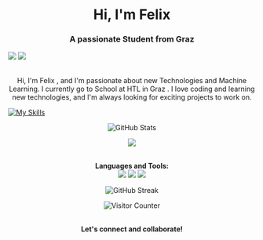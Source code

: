 

<!-- Title -->
<h1 align="center">
  <br>
  Hi, I'm Felix
  <br>
</h1>

<!-- Subtitle -->
<h3 align="center">A passionate Student from Graz</h3>

<!-- Social Icons -->
<p align="center">
 <p></p>
  <a href="https://www.linkedin.com/in/felix-prattes/"><img src="https://img.shields.io/badge/-LinkedIn-0e76a8?style=flat&logo=linkedin"></a>
  <a href="mailto:youremail@gmail.com"><img src="https://img.shields.io/badge/-Email-d14836?style=flat&logo=gmail"></a>
</p>

<!-- About Me -->
<p align="center">
  <br>
  Hi, I'm Felix , and I'm passionate about new Technologies and Machine Learning. I currently go to School at HTL in Graz . I love coding and learning new technologies, and I'm always looking for exciting projects to work on. 
  <br>
</p>

[![My Skills](https://skillicons.dev/icons?i=java,kotlin,nodejs,figma&theme=light)](https://skillicons.dev)

<!-- GitHub Stats -->
<p align="center">
  <img src="https://github-readme-stats.vercel.app/api?username=yourusername&show_icons=true&theme=dark&count_private=true" alt="GitHub Stats">
  <br>
</p>

<p align="center">
  <a href="https://skillicons.dev">
    <img src="https://skillicons.dev/icons?i=git,kubernetes,docker,c,vim" />
  </a>
</p>

<!-- Languages & Tools -->
<p align="center">
  <br>
  <b>Languages and Tools:</b>
  <br>
  <img src="https://img.shields.io/badge/-Python-3776AB?style=for-the-badge&logo=python&logoColor=white">
  <img src="https://img.shields.io/badge/-JavaScript-F7DF1E?style=for-the-badge&logo=javascript&logoColor=black">
  <img src="https://img.shields.io/badge/-React-61DAFB?style=for-the-badge&logo=react&logoColor=black">
  <!-- Add more as needed -->
  <br>
</p>

<!-- GitHub Streak -->
<p align="center">
  <img src="https://github-readme-streak-stats.herokuapp.com/?user=yourusername&theme=dark" alt="GitHub Streak">
</p>

<!-- Visitor Counter -->
<p align="center">
  <img src="https://visitor-badge.glitch.me/badge?page_id=yourusername.yourusername" alt="Visitor Counter">
</p>

<!-- Footer -->
<p align="center">
  <br>
  <b>Let's connect and collaborate!</b>
  <br>
</p>
